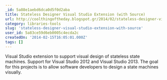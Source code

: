 ```yaml
---
_id: 5a88e1aebd6dca0d5f0d2aba
title: Stateless Designer Visual Studio Extension (with Source)
url: http://coolthingoftheday.blogspot.gr/2014/02/stateless-designer-visual-studio.html
category: libraries-tools
slug: 'stateless-designer-visual-studio-extension-with-source'
user_id: 5a83ce59d6eb0005c4ecda2c
createdOn: '2014-02-15T16:05:01.000Z'
tags: []
---
```


Visual Studio extension to support visual design of stateless state machines. Support for Visual Studio 2012 and Visual Studio 2013. The goal for this projects is to allow software developers to design a state machines visually.
